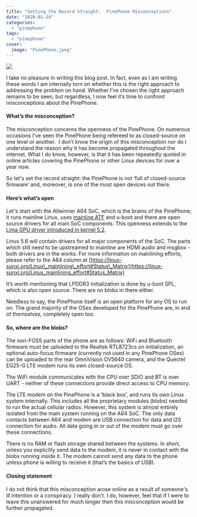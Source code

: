 ```yaml
---
title: "Setting the Record Straight:  PinePhone Misconceptions"
date: "2020-01-24"
categories: 
  - "pinephone"
tags: 
  - "pinephone"
cover: 
  image: "PinePhone.jpeg"
---
```


![](/blog/images/PinePhone.jpeg)

I take no pleasure in writing this blog post. In fact, even as I am writing these words I am internally torn on whether this is the right approach to addressing the problem on hand. Whether I’ve chosen the right approach remains to be seen, but regardless, I now feel it’s time to confront misconceptions about the PinePhone. 

#### What’s the misconception?

The misconception concerns the openness of the PinePhone. On numerous occasions I've seen the PinePhone being refereed to as closed-source on one level or another.  I don’t know the origin of this misconception nor do I understand the reason why it has become propagated throughout the internet. What I do know, however, is that it has been repeatedly quoted in online articles covering the PinePhone or other Linux devices for over a year now.

So let's set the record straight: the PinePhone is not ‘full of closed-source firmware’ and, moreover, is one of the most open devices out there. 

#### Here’s what’s open

Let's start with the Allwinner A64 SoC, which is the brains of the PinePhone; it runs mainline Linux, uses [mainline ATF](https://developer.trustedfirmware.org/dashboard/view/6/) and u-boot and there are open source drivers for all main SoC components. This openness extends to the [Lima GPU driver introduced in kernel 5.2](https://cgit.freedesktop.org/drm/drm/commit/?id=a1d2a6339961efc078208dc3b2f006e9e9a8e119).

Linux 5.6 will contain drivers for all major components of the SoC. The parts which still need to be upstreamed to mainline are HDMI audio and msgbox - both drivers are in the works. For more information on mainlining efforts, please refer to the A64 column at [https://linux-sunxi.org/Linux\_mainlining\_effort#Status\_Matrix](https://linux-sunxi.org/Linux_mainlining_effort#Status_Matrix)

It’s worth mentioning that LPDDR3 initialization is done by u-boot SPL, which is also open source. There are no blobs in there either.

Needless to say, the PinePhone itself is an open platform for any OS to run on. The grand majority of the OSes developed for the PinePhone are, in and of themselves, completely open too.

#### So, where are the blobs?

The non-FOSS parts of the phone are as follows: WiFi and Bluetooth firmware must be uploaded to the Realtek RTL8723cs on initialization, an optional auto-focus firmware (currently not used in any PinePhone OSes) can be uploaded to the rear OmniVision OV5640 camera, and the Quectel EG25-G LTE modem runs its own closed-source OS.

The WiFi module communicates with the CPU over SDIO and BT is over UART - neither of these connections provide direct access to CPU memory.

The LTE modem on the PinePhone is a ‘black box’, and runs its own Linux system internally. This includes all the proprietary modules (blobs) needed to run the actual cellular radios. However, this system is almost entirely isolated from the main system running on the A64 SoC. The only data contacts between A64 and modem are USB connection for data and I2S connection for audio. All data going in or out of the modem must go over these connections. 

There is no RAM or flash storage shared between the systems. In short, unless you explicitly send data to the modem, it is never in contact with the blobs running inside it. The modem cannot send any data to the phone unless phone is willing to receive it (that’s the basics of USB).

#### Closing statement

I do not think that this misconception arose online as a result of someone's ill intention or a conspiracy. I really don’t. I do, however, feel that if I were to leave this unanswered for much longer then this misconception would be further propagated.
